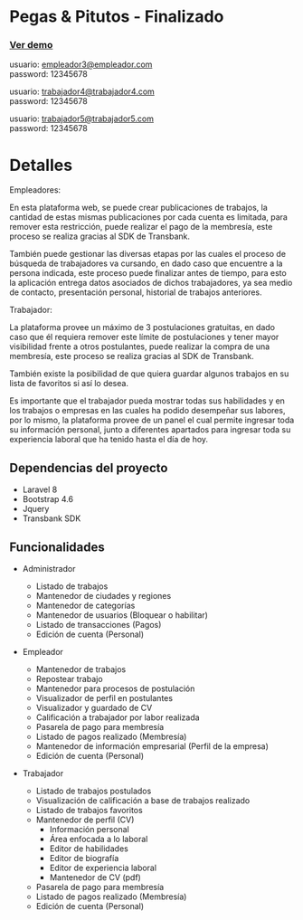 # Pegas & Pitutos - Finalizado

### [Ver demo](https://pitutos.typingideas.com)

usuario: empleador3@empleador.com \
password: 12345678

usuario: trabajador4@trabajador4.com \
password: 12345678

usuario: trabajador5@trabajador5.com \
password: 12345678

# Detalles

Empleadores:

En esta plataforma web, se puede crear publicaciones de trabajos, la cantidad de estas mismas publicaciones por cada cuenta es limitada, para remover esta restricción, puede realizar el pago de la membresía, este proceso se realiza gracias al SDK de Transbank.

También puede gestionar las diversas etapas por las cuales el proceso de búsqueda de trabajadores va cursando, en dado caso que encuentre a la persona indicada, este proceso puede finalizar antes de tiempo, para esto la aplicación entrega datos asociados de dichos trabajadores, ya sea medio de contacto, presentación personal, historial de trabajos anteriores.

Trabajador:

La plataforma provee un máximo de 3 postulaciones gratuitas, en dado caso que él requiera remover este límite de postulaciones y tener mayor visibilidad frente a otros postulantes, puede realizar la compra de una membresía, este proceso se realiza gracias al SDK de Transbank.

También existe la posibilidad de que quiera guardar algunos trabajos en su lista de favoritos si así lo desea.

Es importante que el trabajador pueda mostrar todas sus habilidades y en los trabajos o empresas en las cuales ha podido desempeñar sus labores, por lo mismo, la plataforma provee de un panel el cual permite ingresar toda su información personal, junto a diferentes apartados para ingresar toda su experiencia laboral que ha tenido hasta el día de hoy.

## Dependencias del proyecto

- Laravel 8
- Bootstrap 4.6
- Jquery
- Transbank SDK

## Funcionalidades

- Administrador
  - Listado de trabajos
  - Mantenedor de ciudades y regiones
  - Mantenedor de categorías
  - Mantenedor de usuarios (Bloquear o habilitar)
  - Listado de transacciones (Pagos)
  - Edición de cuenta (Personal)
 
- Empleador
  - Mantenedor de trabajos
  - Repostear trabajo
  - Mantenedor para procesos de postulación
  - Visualizador de perfil en postulantes
  - Visualizador y guardado de CV
  - Calificación a trabajador por labor realizada
  - Pasarela de pago para membresía
  - Listado de pagos realizado (Membresía)
  - Mantenedor de información empresarial (Perfil de la empresa)
  - Edición de cuenta (Personal)
 
- Trabajador
  - Listado de trabajos postulados
  - Visualización de calificación a base de trabajos realizado
  - Listado de trabajos favoritos
  - Mantenedor de perfil (CV)
    - Información personal
    - Área enfocada a lo laboral
    - Editor de habilidades
    - Editor de biografía
    - Editor de experiencia laboral
    - Mantenedor de CV (pdf)
  - Pasarela de pago para membresía
  - Listado de pagos realizado (Membresía)
  - Edición de cuenta (Personal)
